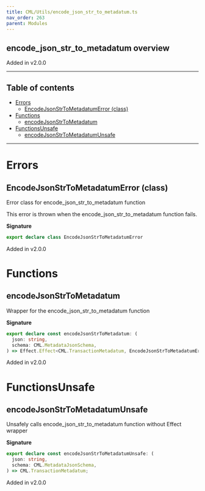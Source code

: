 ```yaml
---
title: CML/Utils/encode_json_str_to_metadatum.ts
nav_order: 263
parent: Modules
---
```


## encode_json_str_to_metadatum overview

Added in v2.0.0

---

<h2 class="text-delta">Table of contents</h2>

- [Errors](#errors)
  - [EncodeJsonStrToMetadatumError (class)](#encodejsonstrtometadatumerror-class)
- [Functions](#functions)
  - [encodeJsonStrToMetadatum](#encodejsonstrtometadatum)
- [FunctionsUnsafe](#functionsunsafe)
  - [encodeJsonStrToMetadatumUnsafe](#encodejsonstrtometadatumunsafe)

---

# Errors

## EncodeJsonStrToMetadatumError (class)

Error class for encode_json_str_to_metadatum function

This error is thrown when the encode_json_str_to_metadatum function fails.

**Signature**

```ts
export declare class EncodeJsonStrToMetadatumError
```

Added in v2.0.0

# Functions

## encodeJsonStrToMetadatum

Wrapper for the encode_json_str_to_metadatum function

**Signature**

```ts
export declare const encodeJsonStrToMetadatum: (
  json: string,
  schema: CML.MetadataJsonSchema,
) => Effect.Effect<CML.TransactionMetadatum, EncodeJsonStrToMetadatumError>;
```

Added in v2.0.0

# FunctionsUnsafe

## encodeJsonStrToMetadatumUnsafe

Unsafely calls encode_json_str_to_metadatum function without Effect wrapper

**Signature**

```ts
export declare const encodeJsonStrToMetadatumUnsafe: (
  json: string,
  schema: CML.MetadataJsonSchema,
) => CML.TransactionMetadatum;
```

Added in v2.0.0
